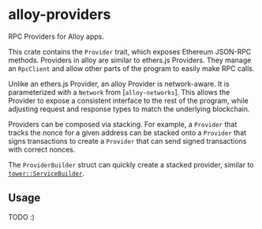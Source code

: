 # alloy-providers

<!-- TODO: links, docs, examples, etc -->

RPC Providers for Alloy apps.

This crate contains the `Provider` trait, which exposes Ethereum JSON-RPC
methods. Providers in alloy are similar to ethers.js Providers. They manage an
`RpcClient` and allow other parts of the program to easily make RPC calls.

Unlike an ethers.js Provider, an alloy Provider is network-aware. It is
parameterized with a `Network` from [`alloy-networks`]. This allows the Provider
to expose a consistent interface to the rest of the program, while adjusting
request and response types to match the underlying blockchain.

Providers can be composed via stacking. For example, a `Provider` that tracks
the nonce for a given address can be stacked onto a `Provider` that signs
transactions to create a `Provider` that can send signed transactions with
correct nonces.

The `ProviderBuilder` struct can quickly create a stacked provider, similar to
[`tower::ServiceBuilder`].

[alloy-networks]: ../networks/
[`tower::ServiceBuilder`]: https://docs.rs/tower/latest/tower/struct.ServiceBuilder.html

## Usage

TODO :)
